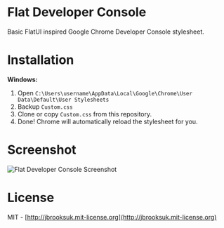 # Flat Developer Console
Basic FlatUI inspired Google Chrome Developer Console stylesheet.

# Installation

**Windows:**

1. Open `C:\Users\username\AppData\Local\Google\Chrome\User Data\Default\User Stylesheets`
2. Backup `Custom.css`
3. Clone or copy `Custom.css` from this repository.
4. Done! Chrome will automatically reload the stylesheet for you.

# Screenshot
![Flat Developer Console Screenshot](https://dl.dropboxusercontent.com/u/7323096/GitHub/chromeflatconsole.png)

# License
MIT - [http://jbrooksuk.mit-license.org](http://jbrooksuk.mit-license.org)